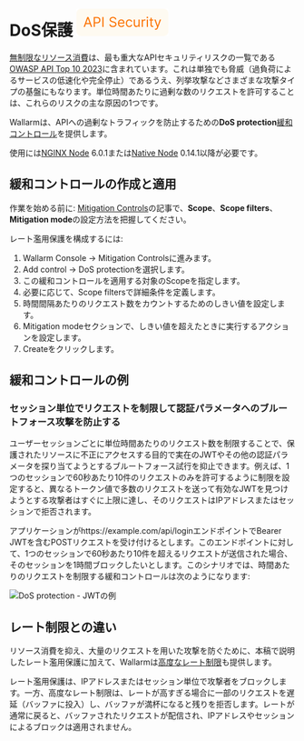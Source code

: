 # DoS保護 <a href="../../about-wallarm/subscription-plans/#core-subscription-plans"><img src="../../../images/api-security-tag.svg" style="border: none;"></a>

[無制限なリソース消費](https://github.com/OWASP/API-Security/blob/master/editions/2023/en/0xa4-unrestricted-resource-consumption.md)は、最も重大なAPIセキュリティリスクの一覧である[OWASP API Top 10 2023](../user-guides/dashboards/owasp-api-top-ten.md#wallarm-security-controls-for-owasp-api-2023)に含まれています。これは単独でも脅威（過負荷によるサービスの低速化や完全停止）であるうえ、列挙攻撃などさまざまな攻撃タイプの基盤にもなります。単位時間あたりに過剰な数のリクエストを許可することは、これらのリスクの主な原因の1つです。

Wallarmは、APIへの過剰なトラフィックを防止するための**DoS protection**[緩和コントロール](../about-wallarm/mitigation-controls-overview.md)を提供します。

使用には[NGINX Node](../installation/nginx-native-node-internals.md#nginx-node) 6.0.1または[Native Node](../installation/nginx-native-node-internals.md#native-node) 0.14.1以降が必要です。

## 緩和コントロールの作成と適用

作業を始める前に: [Mitigation Controls](../about-wallarm/mitigation-controls-overview.md#configuration)の記事で、**Scope**、**Scope filters**、**Mitigation mode**の設定方法を把握してください。

レート濫用保護を構成するには:

1. Wallarm Console → Mitigation Controlsに進みます。
1. Add control → DoS protectionを選択します。
1. この緩和コントロールを適用する対象のScopeを指定します。
1. 必要に応じて、Scope filtersで詳細条件を定義します。
1. 時間間隔あたりのリクエスト数をカウントするためのしきい値を設定します。
1. Mitigation modeセクションで、しきい値を超えたときに実行するアクションを設定します。
1. Createをクリックします。

## 緩和コントロールの例

### セッション単位でリクエストを制限して認証パラメータへのブルートフォース攻撃を防止する

ユーザーセッションごとに単位時間あたりのリクエスト数を制限することで、保護されたリソースに不正にアクセスする目的で実在のJWTやその他の認証パラメータを探り当てようとするブルートフォース試行を抑止できます。例えば、1つのセッションで60秒あたり10件のリクエストのみを許可するように制限を設定すると、異なるトークン値で多数のリクエストを送って有効なJWTを見つけようとする攻撃者はすぐに上限に達し、そのリクエストはIPアドレスまたはセッションで拒否されます。

アプリケーションがhttps://example.com/api/loginエンドポイントでBearer JWTを含むPOSTリクエストを受け付けるとします。このエンドポイントに対して、1つのセッションで60秒あたり10件を超えるリクエストが送信された場合、そのセッションを1時間ブロックしたいとします。このシナリオでは、時間あたりのリクエストを制限する緩和コントロールは次のようになります:

![DoS protection - JWTの例](../images/api-protection/mitigation-controls-dos-protection-jwt.png)

## レート制限との違い

リソース消費を抑え、大量のリクエストを用いた攻撃を防ぐために、本稿で説明したレート濫用保護に加えて、Wallarmは[高度なレート制限](../user-guides/rules/rate-limiting.md)も提供します。

レート濫用保護は、IPアドレスまたはセッション単位で攻撃者をブロックします。一方、高度なレート制限は、レートが高すぎる場合に一部のリクエストを遅延（バッファに投入）し、バッファが満杯になると残りを拒否します。レートが通常に戻ると、バッファされたリクエストが配信され、IPアドレスやセッションによるブロックは適用されません。